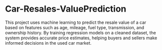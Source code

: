 # Car-Resales-ValuePrediction
This project uses machine learning to predict the resale value of a car based on features such as age, mileage, fuel type, transmission, and ownership history. By training regression models on a cleaned dataset, the system provides accurate price estimates, helping buyers and sellers make informed decisions in the used car market.
